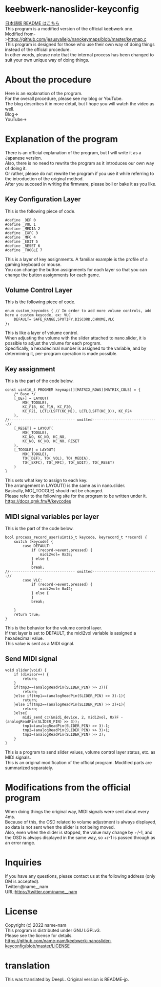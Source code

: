# keebwerk-nanoslider-keyconfig
[日本語版 README はこちら](https://github.com/name-nam/keebwerk-nanoslider-keyconfig/blob/master/README-ja.md)  
This program is a modified version of the official keebwerk one.  
Modified from->https://github.com/jesusvallejo/nanokeymaps/blob/master/keymap.c  
This program is designed for those who use their own way of doing things instead of the official procedure.  
In other words, please note that the internal process has been changed to suit your own unique way of doing things.  

# About the procedure
Here is an explanation of the program.  
For the overall procedure, please see my blog or YouTube.  
The blog describes it in more detail, but I hope you will watch the video as well.  
Blog->  
YouTube->  

# Explanation of the program
There is an official explanation of the program, but I will write it as a Japanese version.  
Also, there is no need to rewrite the program as it introduces our own way of doing it.   
Or rather, please do not rewrite the program if you use it while referring to the introduction of the original method.  
After you succeed in writing the firmware, please boil or bake it as you like.  

## Key Configuration Layer
This is the following piece of code.  
```c:keymaps
#define _DEF 0
#define _VOL 1
#define _MEDIA 2
#define _EXFC 3
#define _MFC 4
#define _EDIT 5
#define _RESET 6
#define _TOOGLE 7
```
This is a layer of key assignments.
A familiar example is the profile of a gaming keyboard or mouse.  
You can change the button assignments for each layer so that you can change the button assignments for each game.  

## Volume Control Layer
This is the following piece of code.  
```c:keymap
enum custom_keycodes { // In order to add more volume controls, add here a custom keycode, ex: VLC
    DEFAULT= SAFE_RANGE,SPOTIFY,DISCORD,CHROME,VLC
};
```
This is like a layer of volume control.  
When adjusting the volume with the slider attached to nano.slider, it is possible to adjust the volume for each program.  
Specifically, a hexadecimal number is assigned to the variable, and by determining it, per-program operation is made possible.  
 


## Key assignment
This is the part of the code below.  
```c:keymap
const uint16_t PROGMEM keymaps[][MATRIX_ROWS][MATRIX_COLS] = {
    /* Base */
    [_DEF] = LAYOUT(
        MO(_TOOGLE),
        KC_F18, KC_F19, KC_F20,
        KC_F21, LCTL(LSFT(KC_M)), LCTL(LSFT(KC_D)), KC_F24
    ),
//------------------------------ omitted------------------------------//
    [_RESET] = LAYOUT(
        MO(_TOOGLE),
        KC_NO, KC_NO, KC_NO,
        KC_NO, KC_NO, KC_NO, RESET 
    ),
    [_TOOGLE] = LAYOUT(
        MO(_TOOGLE),
        TO(_DEF), TO(_VOL), TO(_MEDIA),
        TO(_EXFC), TO(_MFC), TO(_EDIT), TO(_RESET)
    )
}
```
This sets what key to assign to each key.  
The arrangement in LAYOUT() is the same as in nano.slider.  
Basically, MO(_TOOGLE) should not be changed.  
Please refer to the following site for the program to be written under it.  
https://docs.qmk.fm/#/keycodes  

## MIDI signal variables per layer
This is the part of the code below.  
```c:keymap
bool process_record_user(uint16_t keycode, keyrecord_t *record) { 
    switch (keycode) {
        case DEFAULT:
            if (record->event.pressed) {
                midi2vol= 0x3E;
            } else {
            }
            break;
//------------------------------ omitted------------------------------//
        case VLC:
            if (record->event.pressed) {
                midi2vol= 0x42;
            } else {
            }
            break;
        
    }
    return true;
}
```
This is the behavior for the volume control layer.  
If that layer is set to DEFAULT, the midi2vol variable is assigned a hexadecimal value.  
This value is sent as a MIDI signal.  

## Send MIDI signal
```c:keymap
void slider(void) {
    if (divisor++) {
        return;
    }
    if(tmp3==(analogReadPin(SLIDER_PIN) >> 3)){
        return;
    }else if(tmp1==(analogReadPin(SLIDER_PIN) >> 3)-1){
        return;
    }else if(tmp2==(analogReadPin(SLIDER_PIN) >> 3)+1){
        return;
    }else{
        midi_send_cc(&midi_device, 2, midi2vol, 0x7F - (analogReadPin(SLIDER_PIN) >> 3));
        tmp1=(analogReadPin(SLIDER_PIN) >> 3)-1;
        tmp2=(analogReadPin(SLIDER_PIN) >> 3)+1;
        tmp3=(analogReadPin(SLIDER_PIN) >> 3);
    }
}
```
This is a program to send slider values, volume control layer status, etc. as MIDI signals.  
This is an original modification of the official program. Modified parts are summarized separately.  

# Modifications from the official program
When doing things the original way, MIDI signals were sent about every 4ms.  
Because of this, the OSD related to volume adjustment is always displayed, so data is not sent when the slider is not being moved.  
Also, even when the slider is stopped, the value may change by +/-1, and the OSD is always displayed in the same way, so +/-1 is passed through as an error range.  

# Inquiries
If you have any questions, please contact us at the following address (only DM is accepted).  
Twitter:@name__nam  
URL:https://twitter.com/name__nam  

# License
Copyright (c) 2022 name-nam  
This program is distributed under GNU LGPLv3.  
Please see the license for details.  
https://github.com/name-nam/keebwerk-nanoslider-keyconfig/blob/master/LICENSE

# translation
This was translated by DeepL.
Original version is README-jp.